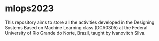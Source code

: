 # mlops2023
This repository aims to store all the activities developed in the Designing Systems Based on Machine Learning class (DCA0305) at the Federal University of Rio Grande do Norte, Brazil, taught by Ivanovitch Silva.
